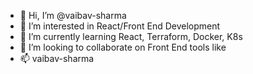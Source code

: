 - 👋 Hi, I’m @vaibav-sharma
- 👀 I’m interested in React/Front End Development
- 🌱 I’m currently learning React, Terraform, Docker, K8s
- 💞️ I’m looking to collaborate on Front End tools like 
- 📫 vaibav-sharma

<!---
vaibav-sharma/vaibav-sharma is a ✨ special ✨ repository because its `README.md` (this file) appears on your GitHub profile.
You can click the Preview link to take a look at your changes.
--->
